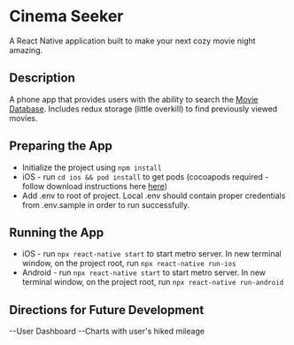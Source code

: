 # Cinema Seeker
A React Native application built to make your next cozy movie night amazing. 


## Description

A phone app that provides users with the ability to search the [Movie Database](https://www.themoviedb.org/). Includes redux storage (little overkill) to find previously viewed movies.

## Preparing the App

- Initialize the project using ```npm install```
- iOS - run ```cd ios && pod install``` to get pods (cocoapods required - follow download instructions here [here](https://cocoapods.org/))
- Add .env to root of project. Local .env should contain proper credentials from .env.sample in order to run successfully. 

## Running the App

- iOS - run ```npx react-native start``` to start metro server. In new terminal window, on the project root, run ```npx react-native run-ios```
- Android - run ```npx react-native start``` to start metro server. In new terminal window, on the project root, run ```npx react-native run-android```

## Directions for Future Development

--User Dashboard
--Charts with user's hiked mileage